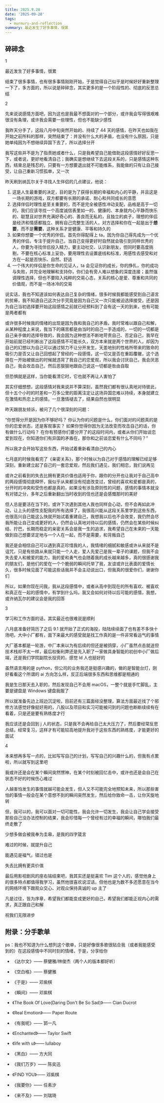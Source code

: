 ```yaml
---
title: 2025.9.28
date: '2025-09-28'
tags:
  - murmurs-and-reflection
summary: 最近发生了好多事情，很累
---
```

## 碎碎念
1

最近发生了好多事情，很累

结束了很多事情，也有很多事情刚刚开始，于是觉得自己似乎是时候好好重新整理一下了，多方面的，所以说是碎碎念，其实更多的是一个阶段性的、彻底的反思总结

2

先来说说感情方面吧，因为这也是我最不想面对的一个部分，或许我会写得很艰难很没有条理，或许我会需要一些理性，但也不能缺少感性

我昨天分手了，这段八月中旬突然开始的、持续了 44 天的感情，在昨天也如我在开始之前所料的那样，突然结束了：并没有什么大的矛盾，也没有什么原因，只是她单纯因为不想继续异国下去了，所以选择分开

我写这些并不是为了指责她或者什么，只是我希望自己能借助这段感情好好反思一下，或者说，更好地看清自己；我确实是想继续下去这段关系的，只是感情这种东西，结束总是残忍的，只要有一方想要退出就不可能维系，我能做的只有让自己接受，让自己重新习惯孤单，又一次

昨天刷到纳瓦尔关于寻找人生伴侣的几点建议，他说：

1. 这是人生最重要的决定，目的是为了获得长期的幸福和内心的平静，并且这是一场长期的游戏，双方都要有长期的承诺、耐心和共同成长的意愿
2. 选择伴侣时理性是至关重要的，而不是完全被感性冲动支配，品格是高于一切的，我们应该寻找一个高度诚信表里如一的、健康的、本身就内心平静而快乐的、聪慧且对世界充满好奇心的、善良而无私的，且独立的疯子，理想的伴侣是经济和情感都独立、拥有自己完整生活的人，对方选择和你在一起是出于**想要**，而不是**需要**，这种关系才是健康、平等和持久的
3. 如果你想要一个优秀的伴侣，首先你得配得上 ta，因为你自己得先成为一个优秀的伴侣，专注于提升自己，当自己变得更好时自然就会吸引到同样优秀的人，你要为寻找伴侣投入精力，要主动社交、认识新朋友，但同时要高度挑剔，不要在核心标准上妥协，要用理性去设置底线和标准，用感性去感受和对方在一起是否快乐、自然、舒适
4. 一个伟大的伴侣是你生命的见证人，ta 会见证你的成长，你的挣扎，你的成功与失败，并完全地理解和支持你，你们会有旁人难以想象的深度连接；虽然强调理性选择，但也不要陷入纯粹的交易心态，关系的核心是爱、尊重和共同的价值观，而不是一场冰冷的交易

说实话，我也不知道该如何表达自己复杂的情绪，很多时候我都能感受到自己语言的贫瘠，我不知道自己这次分手究竟是因为自己又一次只能被迫选择接受，还是因为自己当初选择要开始这段感情之前就已经预料到了会有这一天的到来，也有可能是两者都有

或许很多时候我的情绪的出现是因为我和我自己的矛盾，我时常难以跟自己和解，从某种程度上来说，我当下的痛苦都是由当时的自己一手造成的，一切的一切都是自己亲手做的选择导致的，我会因为这种想法不断地苛责自己、否定自己，我早在开始前就已经判断出了这段感情不可能长久，双方本来就是两个世界的人，却因为自己的幻想以为自己可以通过努力不让分开发生，天差地别的性格所带来的致命的吸引力是否又让自己回想起了曾经的一段感情，这一切又是否在重蹈覆辙，这个选择在一开始被做出的时候就违背了我自己的恋爱观，所以我会讨厌自己，我会厌恶自己，我会攻击自己，然后恶狠狠地跟自己说这一切都是咎由自取

但恐惧就是这样，当你能看清它时，它也就不再让人害怕了

其实仔细想想，这段感情对我来说并不算深刻，虽然我们都有很认真地对待彼此，但十五个小时的时差和一万多公里的距离注定让这场异国恋难以持续，本身就建立在激情和热恋上的感情，一旦激情褪去了，结果自然也很明显

昨天跟朋友倾诉，被问了几个很深刻的问题：

“你觉得分开是因为你不够好吗？
你认为你的问题是什么，你们面对的问题真的是你的恋爱状态，还是客观事实？
如果你觉得你因为无法改变而攻击自己的话，你有做什么行动吗？
在你有预感你们要分开了的这段时间内，或者从你们开始谈恋爱到现在，你知道你们有异国的矛盾在，那你和之前谈恋爱有什么不同吗？”

所以我才会开始写这些东西，开始试着重新看清自己的内心

七月底的时候我看完了《亲密关系》，那个时候以为自己对于感情的理解已经足够深刻，重新建立起了自己的一套恋爱观，然后我们遇见，我们相恋，我们说再见

或许之前看到的失去比拥有更具价值也适用于你，跟你的分开也让我对于自己高中的两段感情彻底释怀，我似乎从来都没有彻底改变过，曾经的喜欢和爱都是真的，分开时的冲突和受伤也都是真的，如果没有涉及原则性的问题，感情的事情本就没有对错之分，多年之后重新翻出当时收到的信也还是会感慨那时的美好

但人总是要活在当下的，或许下次遇到其他人我也同样会心动，但不会再如此冲动，让上头的感性支配我的所有选择了，我很高兴能从这段关系里学到这些东西，也很高兴自己能这么快就开始试着重建自己，我想我以后也不会改变，我仍然会尽我所能让自己变成更好的人，仍然会认真地对待以后的感情，仍然会在某些时候纠结、拧巴，长期而稳定的亲密关系会是我一生的追求，我希望自己在未来的一天能做到自己想要坚定地与一个人在一起，而不是需要，和背叛自己

我还是会相信自己可以遇到真正珍惜我的人，我情绪的细腻和敏感或许从来就不是诅咒，只是有些路从来就只能一个人走，爱人先爱己是我一辈子的课题，但我不会失去爱人和被爱的能力，我的爱和勇气也会随着我的成长越来越多，真的很感谢我的朋友们，是他们的爱在一个个脆弱的瞬间托举了我，友谊或许比表面的爱情长久，很多时候见面了可能这些话我并不会主动说出口，但我真的很爱你们，谢谢你们

所以，如果你现在问我，我从这段感情中，或者从高中到现在的所有喜欢、被喜欢和真正在一起的感情中，有学到什么吗，我又会如何对待以后可能的感情，我想，或许纳瓦尔的建议会是我的回答

3

学习和工作方面的话，其实最近也很难说是顺利

八月底准备好简历了之后 9.1 就开始了正式的海投，陆陆续续面了也有差不多快十场吧，大中小厂都有，面下来最大的感受就是找工作真的是一件非常看运气的事情

大厂基本都是一轮游，中厂本来以为有后续的但还是被鸽穿，小厂虽然点击就送但技术栈却不太一样，最后权衡利弊还是先入职了一家做具身智能的初创中小厂做后端，还是我们学院副院长投资的，感觉 ld 人也挺好的

虽然语言用的是 python，但公司的业务我还是挺感兴趣的，做的是智能台灯，刚好看看这个所谓的 ai 方向怎么样，反正后端很多东西和思维都是相通的

我是生日那天去入职的，然后发现自己不会用 macOS，一整个就是手忙脚乱，主要是键盘是 Windows 键盘我服了

所以就准备先边上班边沉淀啦，目前还有三篇面经没整理，算法方面最近找了个邪修方法感觉好像挺好用的，八股以及项目和实习可能被问到的问题也断断续续有在看着，只是还是要有熟练度才行

我应该还是会回到 j 人的状态，只是我不会再给自己太大压力了，然后要经常反思总结，经常复习，这样才有可能较高地提升我对于这些东西的熟练度，才能更好的面试

4

本来想再多写一点的，比如写写自己的计划，写写自己的兴趣什么的，但我有点累啦，所以就写到这里吧

我或许还是会在某个瞬间突然愣神，在某个时刻被回忆击中，或许也还是会自己在状态不好的时候伤心难过

人越害怕发生的事情就越可能会发生，但人又不可能完全地预知未来，所以那些害怕的事情一般会在某个意想不到的瞬间突然发生，然后给你致命一击，让你天旋地转

但，我可以的，我可以面对一切可能性，我会允许一切发生，我会让自己学会接受那些自己没办法控制的结果，我会珍惜每一个曾经有过的幸福的瞬间，哪怕我们最终走散了

少想多做会被我奉为圭皋，是我的四字箴言

难过的时候，就提升自己

能遇见是福气，错过也是

失去比拥有更具价值

最后用影视剧风的座右铭结束吧，我其实还是挺喜欢 Tim 这个人的，感觉他身上的很多特点都值得我学习，虽然他很喜欢说涩话，但他也是为数不多还愿意在当今的网络环境下跟观众交心、对观众保持真诚的 up 主了

凡是过往，皆为序章，希望我们都能变成更好的自己，希望我们都能正视内心的需求，真正跟自己和解

祝我们无限进步

## 附录：分手歌单
ps：我也不知道为什么想列这个歌单，只是好像很多歌很贴合我（或者我能感受到的）在这段感情中不同时刻的情绪，于是，分享给你

* 《达尔文》—— 蔡健雅/林俊杰（两个人的版本都好听）

* 《空白格》—— 蔡健雅

* 《于是》—— 邓紫棋

* 《瞬间》—— 邓紫棋

* 《The Book Of Love(Daring Don't Be So Sad)》—— Cian Ducrot

* 《Real Emotion》—— Paper Route

* 《有我呢》—— 郭一凡

* 《Enchanted》—— Taylor Swift

* 《life with u》—— lullaboy

* 《黑白》—— 方大同

* 《我们万岁》—— 陈奕迅

* 《FIND YOU》—— 邓紫棋

* 《我要你》—— 任素汐

* 《来不及》—— 刘瑞琦
